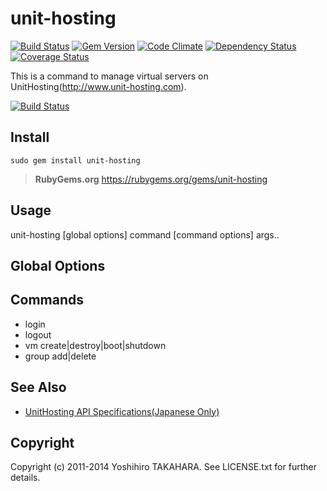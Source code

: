 unit-hosting
=============

[![Build Status](https://travis-ci.org/tumf/unit-hosting.png?branch=master)](https://travis-ci.org/tumf/unit-hosting)
[![Gem Version](https://badge.fury.io/rb/unit-hosting.png)](http://badge.fury.io/rb/unit-hosting)
[![Code Climate](https://codeclimate.com/github/tumf/unit-hosting.png)](https://codeclimate.com/github/tumf/unit-hosting)
[![Dependency Status](https://gemnasium.com/tumf/unit-hosting.png)](https://gemnasium.com/tumf/unit-hosting)
[![Coverage Status](https://coveralls.io/repos/tumf/unit-hosting/badge.png)](https://coveralls.io/r/tumf/unit-hosting)

This is a command to manage virtual servers on UnitHosting(http://www.unit-hosting.com).

[![Build Status](https://travis-ci.org/tumf/unit-hosting.png?branch=master)](https://travis-ci.org/tumf/unit-hosting)

Install
-------

    sudo gem install unit-hosting
 
 > **RubyGems.org**
 > https://rubygems.org/gems/unit-hosting

Usage
-----

 unit-hosting [global options] command [command options] args..

Global Options
---------------


Commands
--------

* login
* logout
* vm create|destroy|boot|shutdown
* group add|delete

See Also
--------

* [UnitHosting API Specifications(Japanese Only)](http://blog.unit-hosting.com/doc/api-spec)

Copyright
---------

Copyright (c) 2011-2014 Yoshihiro TAKAHARA. See LICENSE.txt for further details.
